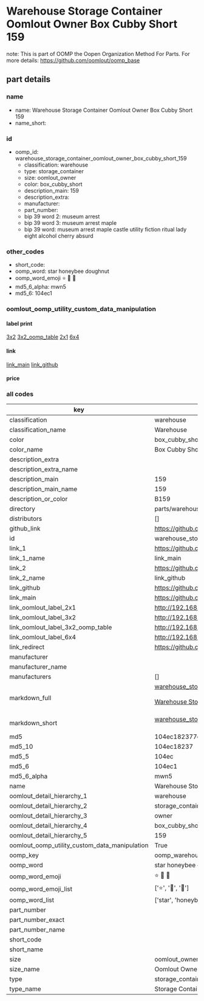 # Warehouse Storage Container Oomlout Owner Box Cubby Short 159  

note: This is part of OOMP the Oopen Organization Method For Parts. For more details: https://github.com/oomlout/oomp_base

##  part details
  







### name
* name: Warehouse Storage Container Oomlout Owner Box Cubby Short 159
* name_short: 
### id
* oomp_id: warehouse_storage_container_oomlout_owner_box_cubby_short_159
  * classification: warehouse
  * type: storage_container
  * size: oomlout_owner
  * color: box_cubby_short
  * description_main: 159
  * description_extra: 
  * manufacturer: 
  * part_number: 
  * bip 39 word 2: museum arrest
  * bip 39 word 3: museum arrest maple
  * bip 39 word: museum arrest maple castle utility fiction ritual lady eight alcohol cherry absurd

### other_codes
* short_code: 
* oomp_word: star honeybee doughnut
* oomp_word_emoji :star: :honeybee: :doughnut:
* md5_6_alpha: mwn5
* md5_6: 104ec1






### oomlout_oomp_utility_custom_data_manipulation
#### label print
[3x2](http://192.168.1.245:1112/?label=oomp%20mwn5)
[3x2_oomp_table](http://192.168.1.108:1112/?label=oomp%20mwn5)
[2x1](http://192.168.1.242:1112/?label=oomp%20mwn5)
[6x4](http://192.168.1.55:1112/?label=oomp%20mwn5)    

#### link

[link_main](https://github.com/oomlout/oomlout_oomp_version_1_messy/tree/main/parts/warehouse_storage_container_oomlout_owner_box_cubby_short_159) [link_github](https://github.com/oomlout/oomlout_oomp_version_1_messy/tree/main/parts/warehouse_storage_container_oomlout_owner_box_cubby_short_159)                             

#### price







### all codes 
| key | value |  
| --- | --- |  
| classification | warehouse |  
| classification_name | Warehouse |  
| color | box_cubby_short |  
| color_name | Box Cubby Short |  
| description_extra |  |  
| description_extra_name |  |  
| description_main | 159 |  
| description_main_name | 159 |  
| description_or_color | B159 |  
| directory | parts/warehouse_storage_container_oomlout_owner_box_cubby_short_159 |  
| distributors | [] |  
| github_link | https://github.com/oomlout/oomlout_oomp_part_src/tree/main/parts/warehouse_storage_container_oomlout_owner_box_cubby_short_159 |  
| id | warehouse_storage_container_oomlout_owner_box_cubby_short_159 |  
| link_1 | https://github.com/oomlout/oomlout_oomp_version_1_messy/tree/main/parts/warehouse_storage_container_oomlout_owner_box_cubby_short_159 |  
| link_1_name | link_main |  
| link_2 | https://github.com/oomlout/oomlout_oomp_version_1_messy/tree/main/parts/warehouse_storage_container_oomlout_owner_box_cubby_short_159 |  
| link_2_name | link_github |  
| link_github | https://github.com/oomlout/oomlout_oomp_version_1_messy/tree/main/parts/warehouse_storage_container_oomlout_owner_box_cubby_short_159 |  
| link_main | https://github.com/oomlout/oomlout_oomp_version_1_messy/tree/main/parts/warehouse_storage_container_oomlout_owner_box_cubby_short_159 |  
| link_oomlout_label_2x1 | http://192.168.1.242:1112/?label=oomp%20mwn5 |  
| link_oomlout_label_3x2 | http://192.168.1.245:1112/?label=oomp%20mwn5 |  
| link_oomlout_label_3x2_oomp_table | http://192.168.1.108:1112/?label=oomp%20mwn5 |  
| link_oomlout_label_6x4 | http://192.168.1.55:1112/?label=oomp%20mwn5 |  
| link_redirect | https://github.com/oomlout/oomlout_oomp_version_1_messy/tree/main/parts/warehouse_storage_container_oomlout_owner_box_cubby_short_159 |  
| manufacturer |  |  
| manufacturer_name |  |  
| manufacturers | [] |  
| markdown_full | [warehouse_storage_container_oomlout_owner_box_cubby_short_159](none)<br>[](none)<br>[Warehouse Storage Container Oomlout Owner Box Cubby Short 159](none)<br><br> |  
| markdown_short | [warehouse_storage_container_oomlout_owner_box_cubby_short_159](none)<br><br> |  
| md5 | 104ec182377c9751577822390f031c8d |  
| md5_10 | 104ec18237 |  
| md5_5 | 104ec |  
| md5_6 | 104ec1 |  
| md5_6_alpha | mwn5 |  
| name | Warehouse Storage Container Oomlout Owner Box Cubby Short 159 |  
| oomlout_detail_hierarchy_1 | warehouse |  
| oomlout_detail_hierarchy_2 | storage_container |  
| oomlout_detail_hierarchy_3 | owner |  
| oomlout_detail_hierarchy_4 | box_cubby_short |  
| oomlout_detail_hierarchy_5 | 159 |  
| oomlout_oomp_utility_custom_data_manipulation | True |  
| oomp_key | oomp_warehouse_storage_container_oomlout_owner_box_cubby_short_159 |  
| oomp_word | star honeybee doughnut |  
| oomp_word_emoji | :star: :honeybee: :doughnut: |  
| oomp_word_emoji_list | [':star:', ':honeybee:', ':doughnut:'] |  
| oomp_word_list | ['star', 'honeybee', 'doughnut'] |  
| part_number |  |  
| part_number_exact |  |  
| part_number_name |  |  
| short_code |  |  
| short_name |  |  
| size | oomlout_owner |  
| size_name | Oomlout Owner |  
| type | storage_container |  
| type_name | Storage Container |  
